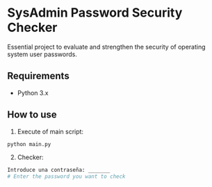 # SysAdmin Password Security Checker

Essential project to evaluate and strengthen the security of operating system user passwords.

## Requirements

- Python 3.x

## How to use
1. Execute of main script:
   
```python
python main.py
```

2. Checker:

```python
Introduce una contraseña: _______
# Enter the password you want to check
```